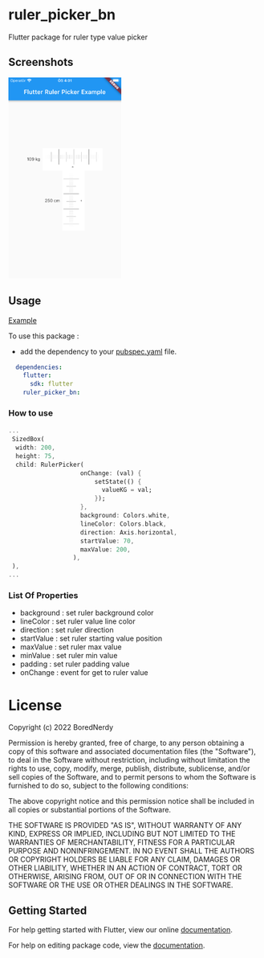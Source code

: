 # ruler_picker_bn

Flutter package for ruler type value picker

## Screenshots

<img src="https://github.com/BoredNerdy/ruler_picker/blob/main/screenshots/ss.png" height="400em" width="225em" />

## Usage

[Example](https://github.com/BoredNerdy/ruler_picker/blob/main/example/lib/main.dart)

To use this package :

* add the dependency to your [pubspec.yaml](https://github.com/BoredNerdy/ruler_picker/blob/main/pubspec.yaml) file.

```yaml
  dependencies:
    flutter:
      sdk: flutter
    ruler_picker_bn:
```

### How to use

```dart
...
 SizedBox(
  width: 200,
  height: 75,
  child: RulerPicker(
                    onChange: (val) {
                        setState(() {
                          valueKG = val;
                        });
                    },
                    background: Colors.white,
                    lineColor: Colors.black,
                    direction: Axis.horizontal,
                    startValue: 70,
                    maxValue: 200,
                  ),
 ),
...
```

### List Of Properties
* background : set ruler background color
* lineColor  : set ruler value line color
* direction  : set ruler direction
* startValue : set ruler starting value position
* maxValue   : set ruler max value
* minValue   : set ruler min value
* padding    : set ruler padding value
* onChange   : event for get to ruler value


# License
Copyright (c) 2022 BoredNerdy

Permission is hereby granted, free of charge, to any person obtaining a copy
of this software and associated documentation files (the "Software"), to deal
in the Software without restriction, including without limitation the rights
to use, copy, modify, merge, publish, distribute, sublicense, and/or sell
copies of the Software, and to permit persons to whom the Software is
furnished to do so, subject to the following conditions:

The above copyright notice and this permission notice shall be included in all
copies or substantial portions of the Software.

THE SOFTWARE IS PROVIDED "AS IS", WITHOUT WARRANTY OF ANY KIND, EXPRESS OR
IMPLIED, INCLUDING BUT NOT LIMITED TO THE WARRANTIES OF MERCHANTABILITY,
FITNESS FOR A PARTICULAR PURPOSE AND NONINFRINGEMENT. IN NO EVENT SHALL THE
AUTHORS OR COPYRIGHT HOLDERS BE LIABLE FOR ANY CLAIM, DAMAGES OR OTHER
LIABILITY, WHETHER IN AN ACTION OF CONTRACT, TORT OR OTHERWISE, ARISING FROM,
OUT OF OR IN CONNECTION WITH THE SOFTWARE OR THE USE OR OTHER DEALINGS IN THE
SOFTWARE.


## Getting Started

For help getting started with Flutter, view our online [documentation](https://flutter.io/).

For help on editing package code, view the [documentation](https://flutter.io/developing-packages/).
